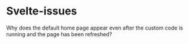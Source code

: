 # Svelte-issues
Why does the default home page appear even after the custom code is running and the page has been refreshed?
